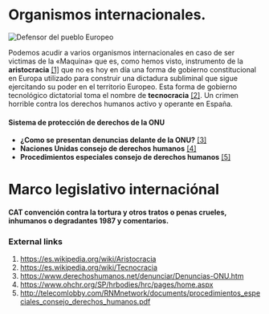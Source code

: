# Organismos internacionales.

![Defensor del pueblo Europeo](http://telecomlobby.com/Images/defensorpuebloeuropeo_organismos_maquina.webp)

Podemos acudir a varios organismos internacionales en caso de ser victimas de la «Maquina» que es, como hemos visto, instrumento de la **aristocracia** [[1]](https://es.wikipedia.org/wiki/Aristocracia) que no es hoy en día una forma de gobierno constitucional en Europa utilizado para construir una dictadura subliminal que sigue ejercitando su poder en el territorio Europeo. Esta forma de gobierno tecnológico dictatorial toma el nombre de **tecnocracia** [[2]](https://es.wikipedia.org/wiki/Tecnocracia).  Un crimen horrible contra los derechos humanos activo y operante en España.

#### Sistema de protección de derechos de la ONU

- **¿Como se presentan denuncias delante de la ONU?** [[3]](https://www.derechoshumanos.net/denunciar/Denuncias-ONU.htm)
- **Naciones Unidas consejo de derechos humanos** [[4]](https://www.ohchr.org/SP/hrbodies/hrc/pages/home.aspx)
- **Procedimientos especiales consejo de derechos humanos** [[5]](http://telecomlobby.com/RNMnetwork/documents/procedimientos_especiales_consejo_derechos_humanos.pdf)

# Marco legislativo internaciónal 

#### CAT convención contra la tortura y otros tratos o penas crueles, inhumanos o degradantes 1987 y comentarios.



###  External links 

1. https://es.wikipedia.org/wiki/Aristocracia
2. https://es.wikipedia.org/wiki/Tecnocracia
3. https://www.derechoshumanos.net/denunciar/Denuncias-ONU.htm
4. https://www.ohchr.org/SP/hrbodies/hrc/pages/home.aspx
5. http://telecomlobby.com/RNMnetwork/documents/procedimientos_especiales_consejo_derechos_humanos.pdf

